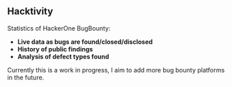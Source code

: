 ## Hacktivity

Statistics of HackerOne BugBounty:

* **Live data as bugs are found/closed/disclosed** 
* **History of public findings**
* **Analysis of defect types found**


Currently this is a work in progress, I aim to add more bug bounty platforms in the future. 